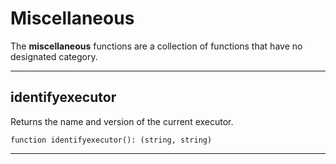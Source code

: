 # Miscellaneous

The **miscellaneous** functions are a collection of functions that have no designated category.

---

## identifyexecutor

Returns the name and version of the current executor.

```luau
function identifyexecutor(): (string, string)
```

---
